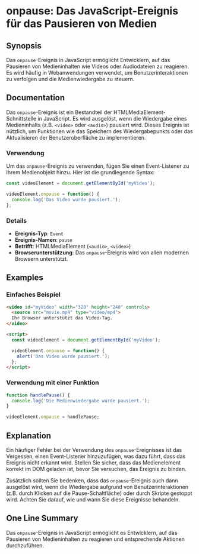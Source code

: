 <!--
Meta Description: # onpause: Das JavaScript-Ereignis für das Pausieren von Medien ## Synopsis Das `onpause`-Ereignis in JavaScript ermöglicht Entwicklern, auf das Pausi...
Meta Keywords: das, ereignis, onpause, video, wird
-->

# onpause: Das JavaScript-Ereignis für das Pausieren von Medien

## Synopsis
Das `onpause`-Ereignis in JavaScript ermöglicht Entwicklern, auf das Pausieren von Medieninhalten wie Videos oder Audiodateien zu reagieren. Es wird häufig in Webanwendungen verwendet, um Benutzerinteraktionen zu verfolgen und die Medienwiedergabe zu steuern.

## Documentation
Das `onpause`-Ereignis ist ein Bestandteil der HTMLMediaElement-Schnittstelle in JavaScript. Es wird ausgelöst, wenn die Wiedergabe eines Medieninhalts (z.B. `<video>` oder `<audio>`) pausiert wird. Dieses Ereignis ist nützlich, um Funktionen wie das Speichern des Wiedergabepunkts oder das Aktualisieren der Benutzeroberfläche zu implementieren.

### Verwendung
Um das `onpause`-Ereignis zu verwenden, fügen Sie einen Event-Listener zu Ihrem Medienobjekt hinzu. Hier ist die grundlegende Syntax:

```javascript
const videoElement = document.getElementById('myVideo');

videoElement.onpause = function() {
  console.log('Das Video wurde pausiert.');
};
```

### Details
- **Ereignis-Typ**: `Event`
- **Ereignis-Namen**: `pause`
- **Betrifft**: HTMLMediaElement (`<audio>`, `<video>`)
- **Browserunterstützung**: Das `onpause`-Ereignis wird von allen modernen Browsern unterstützt.

## Examples
### Einfaches Beispiel

```html
<video id="myVideo" width="320" height="240" controls>
  <source src="movie.mp4" type="video/mp4">
  Ihr Browser unterstützt das Video-Tag.
</video>

<script>
  const videoElement = document.getElementById('myVideo');

  videoElement.onpause = function() {
    alert('Das Video wurde pausiert.');
  };
</script>
```

### Verwendung mit einer Funktion

```javascript
function handlePause() {
  console.log('Die Medienwiedergabe wurde pausiert.');
}

videoElement.onpause = handlePause;
```

## Explanation
Ein häufiger Fehler bei der Verwendung des `onpause`-Ereignisses ist das Vergessen, einen Event-Listener hinzuzufügen, was dazu führt, dass das Ereignis nicht erkannt wird. Stellen Sie sicher, dass das Medienelement korrekt im DOM geladen ist, bevor Sie versuchen, das Ereignis zu binden. 

Zusätzlich sollten Sie bedenken, dass das `onpause`-Ereignis auch dann ausgelöst wird, wenn die Wiedergabe aufgrund von Benutzerinteraktionen (z.B. durch Klicken auf die Pause-Schaltfläche) oder durch Skripte gestoppt wird. Achten Sie darauf, wie und wann Sie diese Ereignisse behandeln.

## One Line Summary
Das `onpause`-Ereignis in JavaScript ermöglicht es Entwicklern, auf das Pausieren von Medieninhalten zu reagieren und entsprechende Aktionen durchzuführen.